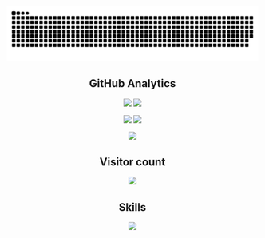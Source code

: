 <p align="center">
  <img src="https://raw.githubusercontent.com/platane/platane/output/github-contribution-grid-snake-dark.svg#gh-dark-mode-only" />
</p>

<h2 align="center">GitHub Analytics </h2>

<p align="center">
  <img src="http://github-profile-summary-cards.vercel.app/api/cards/stats?username=Sablaire&theme=apprentice" width="350" />
  <img src="http://github-profile-summary-cards.vercel.app/api/cards/productive-time?username=Sablaire&theme=apprentice&utcOffset=5" width="350" />
</p>
<p align="center">
  <img src="http://github-profile-summary-cards.vercel.app/api/cards/most-commit-language?username=Sablaire&theme=apprentice" width="350" />
  <img src="http://github-profile-summary-cards.vercel.app/api/cards/repos-per-language?username=Sablaire&theme=apprentice" width="350" />
</p>
<p align="center">
    <img src="http://github-profile-summary-cards.vercel.app/api/cards/profile-details?username=Sablaire&theme=apprentice" width="700" />
</p>

<h2 align="center">Visitor count </h2>
 <p align="center">
  <img src="https://profile-counter.glitch.me/Sablaire/count.svg?style=for-the-badge&color=79D2E6" />
</p>

<h2 align="center">Skills </h2>
<p align="center">
   <img src="https://simpleskill.icons.workers.dev/svg?i=tableau,powerbi,postgresql,mysql,python,r,c,delphi,fortran" /> 
</p>
